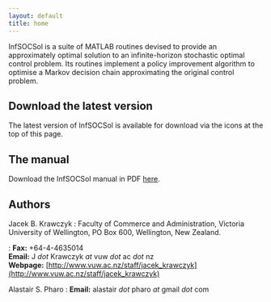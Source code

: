 ```yaml
---
layout: default
title: home
---
```


InfSOCSol is a suite of MATLAB routines devised to provide an
approximately optimal solution to an infinite-horizon stochastic
optimal control problem.  Its routines implement a policy improvement
algorithm to optimise a Markov decision chain approximating the
original control problem.

## Download the latest version

The latest version of InfSOCSol is available for download via the
icons at the top of this page.

## The manual

Download the InfSOCSol manual in PDF [here](ISSManual.pdf).

## Authors

Jacek B. Krawczyk
: Faculty of Commerce and Administration, Victoria University of
  Wellington, PO Box 600, Wellington, New Zealand.

: **Fax:** +64-4-4635014  
  **Email:** J *dot* Krawczyk *at* vuw *dot* ac *dot* nz  
  **Webpage:** [http://www.vuw.ac.nz/staff/jacek_krawczyk](http://www.vuw.ac.nz/staff/jacek_krawczyk)

Alastair S. Pharo
: **Email:** alastair *dot* pharo *at* gmail *dot* com

